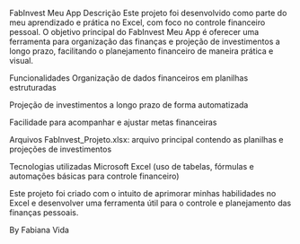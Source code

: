 FabInvest Meu App
Descrição
Este projeto foi desenvolvido como parte do meu aprendizado e prática no Excel, com foco no controle financeiro pessoal. O objetivo principal do FabInvest Meu App é oferecer uma ferramenta para organização das finanças e projeção de investimentos a longo prazo, facilitando o planejamento financeiro de maneira prática e visual.

Funcionalidades
Organização de dados financeiros em planilhas estruturadas

Projeção de investimentos a longo prazo de forma automatizada

Facilidade para acompanhar e ajustar metas financeiras

Arquivos
FabInvest_Projeto.xlsx: arquivo principal contendo as planilhas e projeções de investimentos

Tecnologias utilizadas
Microsoft Excel (uso de tabelas, fórmulas e automações básicas para controle financeiro)

Este projeto foi criado com o intuito de aprimorar minhas habilidades no Excel e desenvolver uma ferramenta útil para o controle e planejamento das finanças pessoais.

By Fabiana Vida
